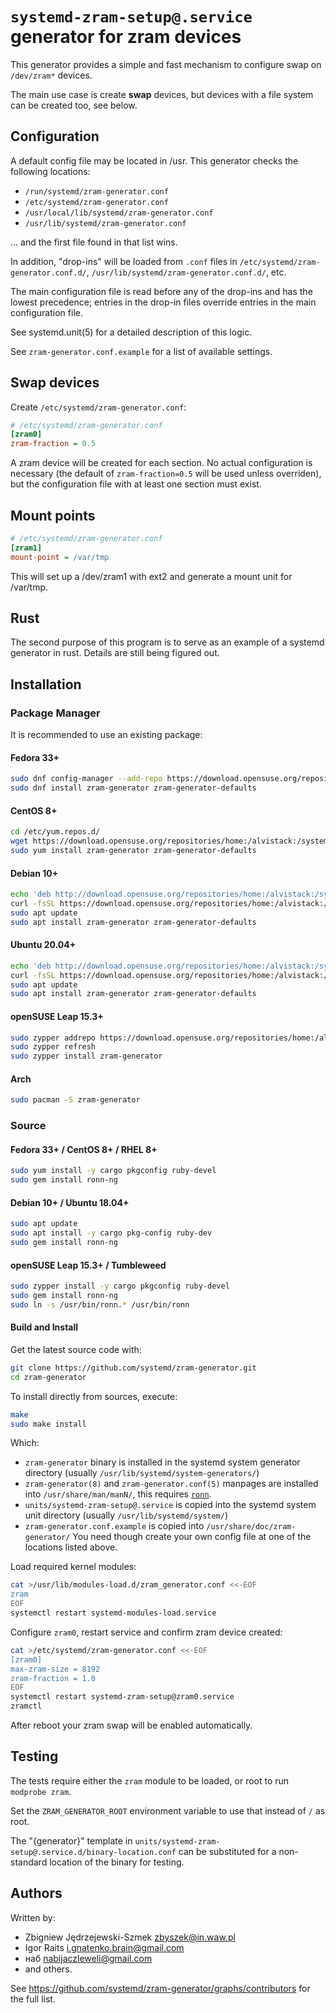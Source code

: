 # `systemd-zram-setup@.service` generator for zram devices

This generator provides a simple and fast mechanism to configure swap on
`/dev/zram*` devices.

The main use case is create **swap** devices, but devices with a file
system can be created too, see below.

## Configuration

A default config file may be located in /usr. This generator checks the
following locations:

  - `/run/systemd/zram-generator.conf`
  - `/etc/systemd/zram-generator.conf`
  - `/usr/local/lib/systemd/zram-generator.conf`
  - `/usr/lib/systemd/zram-generator.conf`

… and the first file found in that list wins.

In addition, "drop-ins" will be loaded from `.conf` files in
`/etc/systemd/zram-generator.conf.d/`,
`/usr/lib/systemd/zram-generator.conf.d/`, etc.

The main configuration file is read before any of the drop-ins and has
the lowest precedence; entries in the drop-in files override entries in
the main configuration file.

See systemd.unit(5) for a detailed description of this logic.

See `zram-generator.conf.example` for a list of available settings.

## Swap devices

Create `/etc/systemd/zram-generator.conf`:

``` ini
# /etc/systemd/zram-generator.conf
[zram0]
zram-fraction = 0.5
```

A zram device will be created for each section. No actual configuration
is necessary (the default of `zram-fraction=0.5` will be used unless
overriden), but the configuration file with at least one section must
exist.

## Mount points

``` ini
# /etc/systemd/zram-generator.conf
[zram1]
mount-point = /var/tmp
```

This will set up a /dev/zram1 with ext2 and generate a mount unit for
/var/tmp.

## Rust

The second purpose of this program is to serve as an example of a
systemd generator in rust. Details are still being figured out.

## Installation

### Package Manager

It is recommended to use an existing package:

#### Fedora 33+

``` bash
sudo dnf config-manager --add-repo https://download.opensuse.org/repositories/home:/alvistack:/systemd/Fedora_33/home:alvistack:systemd.repo
sudo dnf install zram-generator zram-generator-defaults
```

#### CentOS 8+

``` bash
cd /etc/yum.repos.d/
wget https://download.opensuse.org/repositories/home:/alvistack:/systemd/CentOS_8/home:alvistack:systemd.repo
sudo yum install zram-generator zram-generator-defaults
```

#### Debian 10+

``` bash
echo 'deb http://download.opensuse.org/repositories/home:/alvistack:/systemd/Debian_10/ /' | sudo tee /etc/apt/sources.list.d/home:alvistack:systemd.list
curl -fsSL https://download.opensuse.org/repositories/home:/alvistack:/systemd/Debian_10/Release.key | gpg --dearmor | sudo tee /etc/apt/trusted.gpg.d/home_alvistack_systemd.gpg > /dev/null
sudo apt update
sudo apt install zram-generator zram-generator-defaults
```

#### Ubuntu 20.04+

``` bash
echo 'deb http://download.opensuse.org/repositories/home:/alvistack:/systemd/xUbuntu_20.04/ /' | sudo tee /etc/apt/sources.list.d/home:alvistack:systemd.list
curl -fsSL https://download.opensuse.org/repositories/home:/alvistack:/systemd/xUbuntu_20.04/Release.key | gpg --dearmor | sudo tee /etc/apt/trusted.gpg.d/home_alvistack_systemd.gpg > /dev/null
sudo apt update
sudo apt install zram-generator zram-generator-defaults
```

#### openSUSE Leap 15.3+

``` bash
sudo zypper addrepo https://download.opensuse.org/repositories/home:/alvistack:/systemd/openSUSE_Leap_15.3/home:alvistack:systemd.repo
sudo zypper refresh
sudo zypper install zram-generator
```

#### Arch

``` bash
sudo pacman -S zram-generator
```

### Source

#### Fedora 33+ / CentOS 8+ / RHEL 8+

``` bash
sudo yum install -y cargo pkgconfig ruby-devel
sudo gem install ronn-ng
```

#### Debian 10+ / Ubuntu 18.04+

``` bash
sudo apt update
sudo apt install -y cargo pkg-config ruby-dev
sudo gem install ronn-ng
```

#### openSUSE Leap 15.3+ / Tumbleweed

``` bash
sudo zypper install -y cargo pkgconfig ruby-devel
sudo gem install ronn-ng
sudo ln -s /usr/bin/ronn.* /usr/bin/ronn
```

#### Build and Install

Get the latest source code with:

``` bash
git clone https://github.com/systemd/zram-generator.git
cd zram-generator
```

To install directly from sources, execute:

``` bash
make
sudo make install
```

Which:

  - `zram-generator` binary is installed in the systemd system generator
    directory (usually `/usr/lib/systemd/system-generators/`)
  - `zram-generator(8)` and `zram-generator.conf(5)` manpages are
    installed into `/usr/share/man/manN/`, this requires
    [`ronn`](https://github.com/apjanke/ronn-ng).
  - `units/systemd-zram-setup@.service` is copied into the systemd
    system unit directory (usually `/usr/lib/systemd/system/`)
  - `zram-generator.conf.example` is copied into
    `/usr/share/doc/zram-generator/` You need though create your own
    config file at one of the locations listed above.

Load required kernel modules:

``` bash
cat >/usr/lib/modules-load.d/zram_generator.conf <<-EOF
zram
EOF
systemctl restart systemd-modules-load.service
```

Configure `zram0`, restart service and confirm zram device created:

``` bash
cat >/etc/systemd/zram-generator.conf <<-EOF
[zram0]
max-zram-size = 8192
zram-fraction = 1.0
EOF
systemctl restart systemd-zram-setup@zram0.service
zramctl
```

After reboot your zram swap will be enabled automatically.

## Testing

The tests require either the `zram` module to be loaded, or root to run
`modprobe zram`.

Set the `ZRAM_GENERATOR_ROOT` environment variable to use that instead
of `/` as root.

The "{generator}" template in
`units/systemd-zram-setup@.service.d/binary-location.conf` can be
substituted for a non-standard location of the binary for testing.

## Authors

Written by:

  - Zbigniew Jędrzejewski-Szmek <zbyszek@in.waw.pl>
  - Igor Raits <i.gnatenko.brain@gmail.com>
  - наб <nabijaczleweli@gmail.com>
  - and others.

See <https://github.com/systemd/zram-generator/graphs/contributors> for
the full list.
